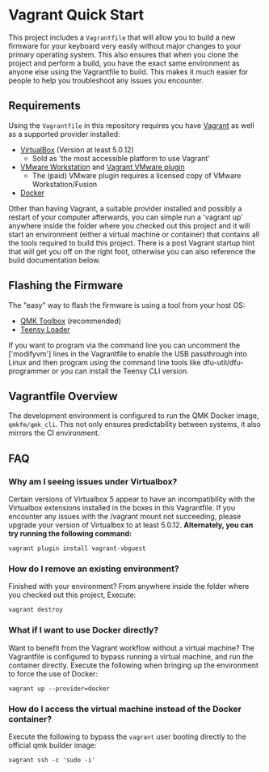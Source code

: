 # Vagrant Quick Start

This project includes a `Vagrantfile` that will allow you to build a new firmware for your keyboard very easily without major changes to your primary operating system. This also ensures that when you clone the project and perform a build, you have the exact same environment as anyone else using the Vagrantfile to build. This makes it much easier for people to help you troubleshoot any issues you encounter.

## Requirements

Using the `Vagrantfile` in this repository requires you have [Vagrant](https://www.vagrantup.com/) as well as a supported provider installed:

* [VirtualBox](https://www.virtualbox.org/) (Version at least 5.0.12)
  * Sold as 'the most accessible platform to use Vagrant'
* [VMware Workstation](https://www.vmware.com/products/workstation) and [Vagrant VMware plugin](https://www.vagrantup.com/vmware)
  * The (paid) VMware plugin requires a licensed copy of VMware Workstation/Fusion
* [Docker](https://www.docker.com/)

Other than having Vagrant, a suitable provider installed and possibly a restart of your computer afterwards, you can simple run a 'vagrant up' anywhere inside the folder where you checked out this project and it will start an environment (either a virtual machine or container) that contains all the tools required to build this project. There is a post Vagrant startup hint that will get you off on the right foot, otherwise you can also reference the build documentation below.

## Flashing the Firmware

The "easy" way to flash the firmware is using a tool from your host OS:

* [QMK Toolbox](https://github.com/qmk/qmk_toolbox) (recommended)
* [Teensy Loader](https://www.pjrc.com/teensy/loader.html)

If you want to program via the command line you can uncomment the ['modifyvm'] lines in the Vagrantfile to enable the USB passthrough into Linux and then program using the command line tools like dfu-util/dfu-programmer or you can install the Teensy CLI version.

## Vagrantfile Overview
The development environment is configured to run the QMK Docker image, `qmkfm/qmk_cli`. This not only ensures predictability between systems, it also mirrors the CI environment.

## FAQ

### Why am I seeing issues under Virtualbox?
Certain versions of Virtualbox 5 appear to have an incompatibility with the Virtualbox extensions installed in the boxes in this Vagrantfile. If you encounter any issues with the /vagrant mount not succeeding, please upgrade your version of Virtualbox to at least 5.0.12. **Alternately, you can try running the following command:**

```
vagrant plugin install vagrant-vbguest
```

### How do I remove an existing environment?
Finished with your environment? From anywhere inside the folder where you checked out this project, Execute:

```
vagrant destroy
```

### What if I want to use Docker directly?
Want to benefit from the Vagrant workflow without a virtual machine? The Vagrantfile is configured to bypass running a virtual machine, and run the container directly. Execute the following when bringing up the environment to force the use of Docker:
```
vagrant up --provider=docker
```

### How do I access the virtual machine instead of the Docker container?
Execute the following to bypass the `vagrant` user booting directly to the official qmk builder image:

```
vagrant ssh -c 'sudo -i'
```
